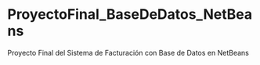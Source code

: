 # ProyectoFinal_BaseDeDatos_NetBeans
Proyecto Final del Sistema de Facturación con Base de Datos en NetBeans

